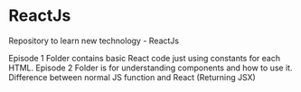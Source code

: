 # ReactJs
Repository to learn new technology - ReactJs

Episode 1 Folder contains basic React code just using constants for each HTML.
Episode 2 Folder is for understanding components and how to use it. Difference between normal JS function and React (Returning JSX)

